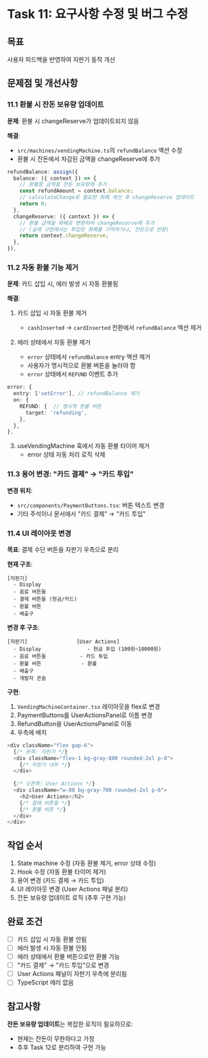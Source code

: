# Task 11: 요구사항 수정 및 버그 수정

## 목표
사용자 피드백을 반영하여 자판기 동작 개선

## 문제점 및 개선사항

### 11.1 환불 시 잔돈 보유량 업데이트
**문제**: 환불 시 changeReserve가 업데이트되지 않음

**해결**: 
- `src/machines/vendingMachine.ts`의 `refundBalance` 액션 수정
- 환불 시 잔돈에서 차감된 금액을 changeReserve에 추가

```typescript
refundBalance: assign({
  balance: ({ context }) => {
    // 환불할 금액을 잔돈 보유량에 추가
    const refundAmount = context.balance;
    // calculateChange로 필요한 화폐 계산 후 changeReserve 업데이트
    return 0;
  },
  changeReserve: ({ context }) => {
    // 환불 금액을 화폐로 변환하여 changeReserve에 추가
    // (실제 구현에서는 투입된 화폐를 기억하거나, 잔돈으로 반환)
    return context.changeReserve;
  },
}),
```

### 11.2 자동 환불 기능 제거
**문제**: 카드 삽입 시, 에러 발생 시 자동 환불됨

**해결**:
1. 카드 삽입 시 자동 환불 제거
   - `cashInserted` → `cardInserted` 전환에서 `refundBalance` 액션 제거
   
2. 에러 상태에서 자동 환불 제거
   - `error` 상태에서 `refundBalance` entry 액션 제거
   - 사용자가 명시적으로 환불 버튼을 눌러야 함
   - `error` 상태에서 `REFUND` 이벤트 추가

```typescript
error: {
  entry: ['setError'], // refundBalance 제거
  on: {
    REFUND: {  // 명시적 환불 버튼
      target: 'refunding',
    },
  },
},
```

3. useVendingMachine 훅에서 자동 환불 타이머 제거
   - error 상태 자동 처리 로직 삭제

### 11.3 용어 변경: "카드 결제" → "카드 투입"
**변경 위치**:
- `src/components/PaymentButtons.tsx`: 버튼 텍스트 변경
- 기타 주석이나 문서에서 "카드 결제" → "카드 투입"

### 11.4 UI 레이아웃 변경
**목표**: 결제 수단 버튼을 자판기 우측으로 분리

**현재 구조**:
```
[자판기]
  - Display
  - 음료 버튼들
  - 결제 버튼들 (현금/카드)
  - 환불 버튼
  - 배출구
```

**변경 후 구조**:
```
[자판기]                [User Actions]
  - Display               - 현금 투입 (100원~10000원)
  - 음료 버튼들           - 카드 투입
  - 환불 버튼             - 환불
  - 배출구
  - 개발자 콘솔
```

**구현**:
1. `VendingMachineContainer.tsx` 레이아웃을 flex로 변경
2. PaymentButtons를 UserActionsPanel로 이름 변경
3. RefundButton을 UserActionsPanel로 이동
4. 우측에 배치

```typescript
<div className="flex gap-6">
  {/* 왼쪽: 자판기 */}
  <div className="flex-1 bg-gray-800 rounded-2xl p-8">
    {/* 자판기 내부 */}
  </div>
  
  {/* 오른쪽: User Actions */}
  <div className="w-80 bg-gray-700 rounded-2xl p-6">
    <h2>User Actions</h2>
    {/* 결제 버튼들 */}
    {/* 환불 버튼 */}
  </div>
</div>
```

## 작업 순서
1. State machine 수정 (자동 환불 제거, error 상태 수정)
2. Hook 수정 (자동 환불 타이머 제거)
3. 용어 변경 (카드 결제 → 카드 투입)
4. UI 레이아웃 변경 (User Actions 패널 분리)
5. 잔돈 보유량 업데이트 로직 (추후 구현 가능)

## 완료 조건
- [ ] 카드 삽입 시 자동 환불 안됨
- [ ] 에러 발생 시 자동 환불 안됨
- [ ] 에러 상태에서 환불 버튼으로만 환불 가능
- [ ] "카드 결제" → "카드 투입"으로 변경
- [ ] User Actions 패널이 자판기 우측에 분리됨
- [ ] TypeScript 에러 없음

## 참고사항
**잔돈 보유량 업데이트**는 복잡한 로직이 필요하므로:
- 현재는 잔돈이 무한하다고 가정
- 추후 Task 12로 분리하여 구현 가능

